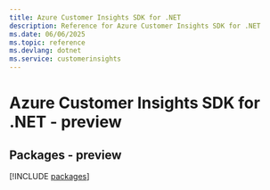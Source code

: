 ```yaml
---
title: Azure Customer Insights SDK for .NET
description: Reference for Azure Customer Insights SDK for .NET
ms.date: 06/06/2025
ms.topic: reference
ms.devlang: dotnet
ms.service: customerinsights
---
```

# Azure Customer Insights SDK for .NET - preview
## Packages - preview
[!INCLUDE [packages](customer-insights-index.md)]